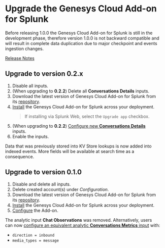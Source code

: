 # Upgrade the Genesys Cloud Add-on for Splunk

Before releasing 1.0.0 the Genesys Cloud Add-on for Splunk is still in the development phase, therefore version 1.0.0 is not backward compatible and will result in complete data duplication due to major checkpoint and events ingestion changes.

[Release Notes](https://github.com/splunk/genesys_cloud_ta/releases)

## Upgrade to version 0.2.x

1. Disable all inputs.
2. (When upgrading to **0.2.2**) Delete all **Conversations Details** inputs.
3. Download the latest version of Genesys Cloud Add-on for Splunk from its [repository](https://github.com/splunk/genesys_cloud_ta/releases).
4. [Install](../Install/index.md) the Genesys Cloud Add-on for Splunk across your deployment.
    > If installing via Splunk Web, select the `Upgrade app` checkbox.
5. (When upgrading to **0.2.2**) [Configure new **Conversations Details**](../ConfigureAnalyticsInputs/index.md) inputs.
6. Enable the inputs.


Data that was previously stored into KV Store lookups is now added into indexed events. More fields will be available at search time as a consequence.


## Upgrade to version 0.1.0

1. Disable and delete all inputs.
2. Delete created account(s) under _Configuration_.
3. Download the latest version of Genesys Cloud Add-on for Splunk from its [repository](https://github.com/splunk/genesys_cloud_ta/releases).
4. [Install](../Install/index.md) the Genesys Cloud Add-on for Splunk across your deployment.
5. [Configure](../ConfigureAccount/index.md) the Add-on.

The analytic input **Chat Observations** was removed. Alternatively, users can now [configure an equivalent analytic **Conversations Metrics** input](../ConfigureAnalyticsInputs/index.md) with:

* `direction = inbound`
* `media_types = message`

